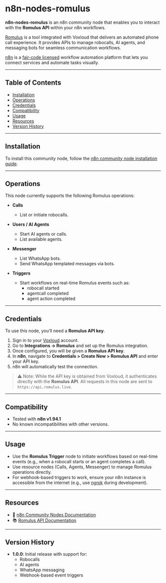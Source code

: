 # n8n-nodes-romulus

**n8n-nodes-romulus** is an n8n community node that enables you to interact with the **Romulus API** within your n8n workflows.

[Romulus](https://romulus.live) is a tool integrated with Voxloud that delivers an automated phone call experience. It provides APIs to manage robocalls, AI agents, and messaging bots for seamless communication workflows.

[n8n](https://n8n.io/) is a [fair-code licensed](https://docs.n8n.io/reference/license/) workflow automation platform that lets you connect services and automate tasks visually.

---

## Table of Contents

- [Installation](#installation)  
- [Operations](#operations)  
- [Credentials](#credentials)  
- [Compatibility](#compatibility)  
- [Usage](#usage)  
- [Resources](#resources)  
- [Version History](#version-history)  

---

## Installation

To install this community node, follow the [n8n community node installation guide](https://docs.n8n.io/integrations/community-nodes/installation/).

---

## Operations

This node currently supports the following Romulus operations:

- **Calls**
  - List or initiate robocalls.
  
- **Users / AI Agents**
  - Start AI agents or calls.
  - List available agents.
  
- **Messenger**
  - List WhatsApp bots.
  - Send WhatsApp templated messages via bots.
  
- **Triggers**
  - Start workflows on real-time Romulus events such as:
    - robocall started
    - agentcall completed
    - agent action completed

---

## Credentials

To use this node, you’ll need a **Romulus API key**.

1. Sign in to your [Voxloud](https://voxloud.com) account.
2. Go to **Integrations → Romulus** and set up the Romulus integration.
3. Once configured, you will be given a **Romulus API key**.
4. In **n8n**, navigate to **Credentials > Create New > Romulus API** and enter your API key.
5. n8n will automatically test the connection.

> ⚠️ Note: While the API key is obtained from Voxloud, it authenticates directly with the **Romulus API**. All requests in this node are sent to `https://api.romulus.live`.

---

## Compatibility

- Tested with **n8n v1.94.1**
- No known incompatibilities with other versions.

---

## Usage

- Use the **Romulus Trigger** node to initiate workflows based on real-time events (e.g., when a robocall starts or an agent completes a call).
- Use resource nodes (Calls, Agents, Messenger) to manage Romulus operations directly.
- For webhook-based triggers to work, ensure your n8n instance is accessible from the internet (e.g., use [ngrok](https://ngrok.com/) during development).

---

## Resources

- 📘 [n8n Community Nodes Documentation](https://docs.n8n.io/integrations/#community-nodes)  
- 📚 [Romulus API Documentation](https://developer.romulus.live)

---

## Version History

- **1.0.0**: Initial release with support for:
  - Robocalls  
  - AI agents  
  - WhatsApp messaging  
  - Webhook-based event triggers

